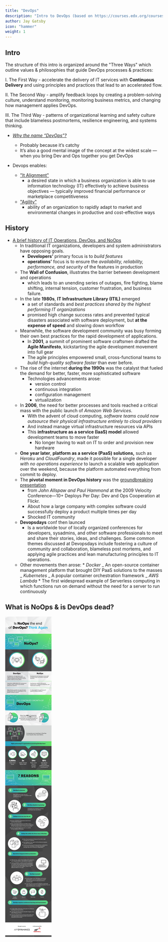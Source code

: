 ```yaml
---
title: "DevOps"
description: "Intro to DevOps (based on https://courses.edx.org/courses/course-v1:LinuxFoundationX+LFS161x+1T2018)"
author: Jay Gatsby
icon: "hammer"
weight: 1
---
```


<article id="1">

## Intro

The structure of this intro is organized around the "Three Ways" which outline values & philosophies that guide DevOps processes & practices:

I. The First Way - accelerate the delivery of IT services with **Continuous Delivery** and using principles and practices that lead to an accelerated flow.

II. The Second Way - amplify feedback loops by creating a problem-solving culture, understand monitoring, monitoring business metrics, and changing how management applies DevOps.

III. The Third Way - patterns of organizational learning and safety culture that include blameless postmortems, resilience engineering, and systems thinking.

- [_Why the name “DevOps”?_](http://dev2ops.org/2010/02/what-is-devops/)

  - Probably because it’s catchy
  - It’s also a good mental image of the concept at the widest scale — when you bring Dev and Ops together you get DevOps

- Devops enables:
  - ["It Alignment"](http://en.wikipedia.org/wiki/Business/IT_alignment)
    - a desired state in which a business organization is able to use information technology (IT) effectively to achieve business objectives — typically improved financial performance or marketplace competitiveness
  - ["Agility"](http://en.wikipedia.org/wiki/Business_agility)
    - ability of an organization to rapidly adapt to market and environmental changes in productive and cost-effective ways

</article>

<article id="2">

## History

- [A brief history of IT Operations, DevOps, and NoOps](https://blog.appdynamics.com/engineering/is-noops-the-end-of-devops-think-again/)
  - In traditional IT organizations, developers and system administrators have opposing goals.
    - **Developers’** primary focus is to _build features_
    - **operations’** focus is to ensure the _availability, reliability, performance, and security_ of the features in production
  - The **Wall of Confusion**, illustrates the barrier between development and operations
    - which leads to an unending series of outages, fire fighting, blame shifting, internal tension, customer frustration, and business failure.
  - In the late **1980s**, **IT Infrastructure Library (ITIL)** emerged
    - a set of standards and _best practices shared by the highest performing IT organizations_
    - promised high change success rates and prevented typical disasters associated with software deployment, but **at the expense of speed** and slowing down workflow
  - Meanwhile, the software development community was busy forming their own best practices for the rapid development of applications.
    - In **2001**, a summit of prominent software craftsmen drafted the **Agile Manifesto**, kickstarting the agile development movement into full gear
    - The agile principles empowered small, cross-functional teams to _build high-quality software faster_ than ever before.
  - The rise of the internet **during the 1990s** was the catalyst that fueled the demand for better, faster, more sophisticated software
    - Technologies advancements arose:
      - version control
      - continuous integration
      - configuration management
      - virtualization
  - In **2006**, the need for better processes and tools reached a critical mass with the public launch of _Amazon Web Services_.
    - With the advent of cloud computing, _software teams could now outsource their physical infrastructure entirely to cloud providers_
    - And instead manage virtual infrastructure resources via APIs
    - This **infrastructure as a service (IaaS) model** allowed development teams to move faster
      - No longer having to wait on IT to order and provision new hardware
  - **One year later**, **platform as a service (PaaS) solutions,** such as _Heroku_ and _CloudFoundry_, made it possible for a single developer _with no operations experience_ to launch a scalable web application over the weekend, because the platform automated everything from commit to deploy.
  - The **pivotal moment in DevOps history** was the [groundbreaking presentation](https://www.youtube.com/watch?v=LdOe18KhtT4)
    - from _John Allspaw and Paul Hammond_ at the 2009 Velocity Conference—10+ Deploys Per Day: Dev and Ops Cooperation at Flickr.
    - About how a large company with complex software could successfully deploy a product multiple times per day
    - Shocked IT community
  - **Devopsdays** conf then launced
    - Is a worldwide tour of locally organized conferences for developers, sysadmins, and other software professionals to meet and share their stories, ideas, and challenges. Some common themes discussed at Devopsdays include fostering a culture of community and collaboration, blameless post mortems, and applying agile practices and lean manufacturing principles to IT operations.
  - Other movements then arose: \* _Docker_
    _ An open-source container management platform that brought DIY PaaS solutions to the masses
    _ _Kubernetes_
    _ A popular container orchestration framework
    _ _AWS Lambda_ \* The first widespread example of Serverless computing in which functions run on demand without the need for a server to run continuously
    </article>

<article id="3">

## What is NoOps & is DevOps dead?

<img src="images/noops.jpg">

</article>

